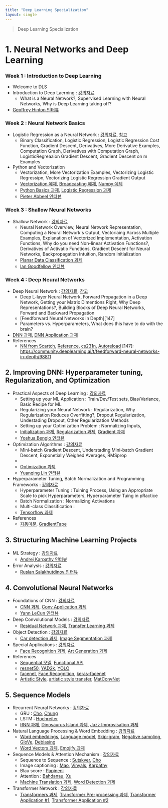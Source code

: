 ```yaml
---
title: "Deep Learning Specialization"
layout: single
---
```


> Deep Learning Specialization

# 1. Neural Networks and Deep Learning
### Week 1 : Introduction to Deep Learning 
* Welcome to DLS
* Introduction to Deep Laerning : [강의자료][11-1]
  * What is a Neural Network?, Supervised Learning with Neural Networks, Why is Deep Learning taking off?
* [Geoffrey Hinton 인터뷰][11-2]

### Week 2 : Neural Network Basics 
* Logistic Regression as a Neural Network : [강의자료][12-1], [참고][12-2]
  * Binary Classification, Logistic Regression, Logistic Regression Cost Function, Gradient Descent, Derivatives, More Derivative Examples, Computation Graph, Derivatives with Computation Graph, LogisticRegreaaion Gradient Descent, Gradient Descent on m Examples
* Python and Vectorization
  * Vectorization, More Vectorization Examples, Vectorizing Logistic Regressipn, Vectorizing Logistic Regressipn Gradient Output
  * [Vectorization 예제][12-3], [Broadcasting 예제][12-4], [Numpy 예제][12-5]
  * [Python Basics 과제][12-6], [Logistic Regression 과제][12-7]
  * [Pieter Abbeel 인터뷰][12-8]

### Week 3 : Shallow Neural Networks 
* Shallow Network : [강의자료][13-1]
  * Neural Network Overview, Neural Network Representation, Computing a Neural Network's Output, Vectoriaing Across Multiple Examples, Explanation of Vectorized Implementation, Activation Functions, Why do you need Non-linear Activation Functions?, Derivatives of Activatio Functions, Gradient Descent for Neural Networks, Backpropagation Intuition, Random Initialization
  * [Planar Data Classification 과제][13-2]
  * [Ian Goodfellow 인터뷰][13-3]

### Week 4 : Deep Neural Networks
* Deep Neural Network : [강의자료][14-1], [참고][14-2]
  * Deep L-layer Neural Network, Forward Propagation in a Deep Network, Getting your Matrix Dimentions Right, Why Deep Representations?, Building Blocks of Deep Neural Networks, Forward and Backward Propagation
  * [Feedforward Neural Networks in Depth][147]
  * Parameters vs. Hyperparameters, What does this have to do with the brain?
*  [DNN 과제][14-3], [DNN Application 과제][14-4]
* References
  * [NN from Scartch][15-1], [Reference][15-2], [cs231n][15-3], [Autoreload][15-4]
[147]: https://community.deeplearning.ai/t/feedforward-neural-networks-in-depth/98811

## 2. Improving DNN: Hyperparameter tuning, Regularization, and Optimization
* Practical Aspects of Deep Learning : [강의자료][21-1]
  * Setting up your ML Application : Train/Dev/Test sets, Bias/Variance, Basic Recipe for ML
  * Regularizing your Neural Network : Regularization, Why Regularization Reduces Overfitting?, Dropout Regularization, Undestading Dropout, Other Regularization Methods
  * Setting up your Optimization Problem : Normalizing Inputs, 
  * [Initialization 과제][21-2], [Regularization 과제][21-3], [Gradient 과제][21-4]
  * [Yoshua Bengio 인터뷰][21-5]
* Optimization Algorithms : [강의자료][22-1]
  * Mini-batch Gradient Descent, Understading Mini-batch Gradient Descent, Exponetially Weighed Averages, RMSprop
  * 
  * [Optimization 과제][22-2]
  * [Yuanqing Lin 인터뷰][22-3]
* Hyperparameter Tuning, Batch Normalization and Programming Frameworks : [강의자료][23-1]
  * Hyperparameter Tuning : Tuining Process, Using an Appropriate Scale to pick Hyperparameters, Hyperparameter Tuing in pRactice
  * Batch Normalization : Normalizing Activations
  * Multi-class Classification : 
  * [Tensorflow 과제][23-2]
* References
  * [자동미분][24-1], [GradientTape][24-2]
  
## 3. Structuring Machine Learning Projects
* ML Strategy : [강의자료][31-1]
  * [Andrej Karpathy 인터뷰][31-2]
* Error Analysis : [강의자료][32-1]
  * [Ruslan Salakhutdinov 인터뷰][32-2]

## 4. Convolutional Neural Networks
* Foundations of CNN : [강의자료][41-1]
  * [CNN 과제][41-2], [Conv Application 과제][41-3]
  * [Yann LeCun 인터뷰][41-4]
* Deep Convolutional Models : [강의자료][42-1]
  * [Residual Network 과제][42-2], [Transfer Learning 과제][42-3]
* Object Detection : [강의자료][43-1]
  * [Car detection 과제][43-2], [Image Segmentation 과제][43-3]
* Special Applications : [강의자료][44-1]
  * [Face Recognition 과제][44-2], [Art Generation 과제][44-3]
* References
  * [Sequential 모델][45-1], [Functional API][45-2]
  * [resnet50][45-3], [YAD2k][45-4], [YOLO][45-5]
  * [facenet][45-6], [Face Recognition][45-7], [keras-facenet][45-8]
  * [Artistic Style][45-9], [artistic style transfer][45-10], [MatConvNet][45-11]
    
## 5. Sequence Models
* Recurrent Neural Networks : [강의자료][51-1]
  * GRU : [Cho][51-r1], [Chung][51-r2]
  * LSTM : [Hochreiter][51-r3]
  * [RNN 과제][51-2], [Dinosaurus Island 과제][51-3], [Jazz Improvisation 과제][51-4]
* Natural Language Processing & Word Embedding : [강의자료][52-1]
  * [Word embeddings][52-r1], [Language model][52-r2], [Skip-gram][52-r3], [Negative sampling][52-r4], [GloVe][52-r5], [Debiasing][52-r6]
  * [Word Vectors 과제][52-2], [Emojify 과제][52-3]
* Sequence Models & Attention Mechanism : [강의자료][53-1]
  * Sequence to Sequence : [Sutskver][53-r1], [Cho][53-r2]
  * Image captioning : [Mao][53-r3], [Vinyals][53-r4], [Karpathy][53-r5]
  * Blau score : [Papineni][53-r6]
  * Attention : [Bahdanau][53-r7], [Xu][53-r8]
  * [Machine Translation 과제][53-2], [Word Detection 과제][53-3]
* Transformer Network : [강의자료][54-1]
  * [Transformers 과제][54-2], [Transformer Pre-processing 과제][54-3], [Transformer Application #1][54-4], [Transformer Application #2][54-5]

[51-r1]: https://aclanthology.org/N13-1090/
[51-r2]: https://arxiv.org/abs/1412.3555
[51-r3]: https://drive.google.com/file/d/1TStzOWFm0mnWLzbgWpHN7Hainj-L9tF7/view
[52-r1]: https://drive.google.com/file/d/1ToGCqoS7iUDyB6zVSaxdWI90e-bFIe7e/view
[52-r2]: https://drive.google.com/file/d/1TfY3Cl0g6vfK8mVxmPMI6Mpd0hTuY12U/view
[52-r3]: https://arxiv.org/abs/1301.3781
[52-r4]: https://arxiv.org/abs/1310.4546
[52-r5]: https://aclanthology.org/D14-1162/
[52-r6]: https://arxiv.org/abs/1607.06520
[53-r1]: https://arxiv.org/abs/1409.3215
[53-r2]: https://arxiv.org/abs/1406.1078
[53-r3]: https://arxiv.org/abs/1412.6632
[53-r4]: https://arxiv.org/abs/1411.4555
[53-r5]: https://arxiv.org/abs/1412.2306
[53-r6]: https://aclanthology.org/P02-1040/
[53-r7]: https://arxiv.org/abs/1409.0473
[53-r8]: https://proceedings.mlr.press/v37/xuc15.html

[11-1]: https://drive.google.com/file/d/1GIEIQCNqA3ZGAeLyKJNwJQq9bZ0p8DOH/view?usp=drive_link
[11-2]: https://drive.google.com/file/d/1GgookSh9VQFDr1q6Uf3B9uGPJPyJgKv8/view?usp=drive_link
[12-1]: https://drive.google.com/file/d/1GQooZ1TYIUsEihFhft_McLpeVAMke2Rk/view?usp=drive_link
[12-2]: https://community.deeplearning.ai/t/derivation-of-dl-dz/165
[12-3]: https://colab.research.google.com/drive/1I4NRAAdoLVmcUjEMIqKIx3oTpARZL4Sa
[12-4]: https://colab.research.google.com/drive/18bajA90zXoFnkdCn8dW1Nd7nBN_-yPVP
[12-5]: https://colab.research.google.com/drive/14GlLRgu9xmr5k40eLpqFqYrodbr2qDcz
[12-6]: https://colab.research.google.com/drive/1H7OSKj3HQ2ZR61dwUxvMHd15qc3d7Rrh
[12-7]: https://colab.research.google.com/drive/1HAj9t9pCFZtTPVhRIumzEoB_sbXapVva
[12-8]: https://drive.google.com/file/d/1HHvhm2FQzKWNaANGKilPtDurdZLFVeew/view?usp=drive_link
[13-1]: https://drive.google.com/file/d/1GaQCR_tfwMDEGIH_Ud05zcm8r3Bbg1NU/view?usp=drive_link
[13-2]: https://colab.research.google.com/drive/1HQ2NRUjEHWEPVDpYnFkEqH-VtNUrfOdQ
[13-3]: https://drive.google.com/file/d/1HkxOm2Kx72VUz5CXtJ9u4MI0xJoNiB_o/view?usp=drive_link
[14-1]: https://drive.google.com/file/d/1G_VPlEE9N3hJaOXpB-UtgtdRN_QnUHWS/view?usp=drive_link
[14-2]: https://community.deeplearning.ai/t/feedforward-neural-networks-in-depth/98811
[14-3]: https://colab.research.google.com/drive/1HsUgpY3KSelhA8P2koPXYi9cwq8CMhk_
[14-4]: https://colab.research.google.com/drive/1HvbJWiWqTdeJu4aV-mHV8v1QSkEN1ZqA
[15-1]: https://github.com/dennybritz/nn-from-scratch
[15-2]: https://stats.stackexchange.com/questions/211436/why-normalize-images-by-subtracting-datasets-image-mean-instead-of-the-current
[15-3]: https://cs231n.github.io/neural-networks-case-study/
[15-4]: https://stackoverflow.com/questions/1907993/autoreload-of-modules-in-ipython
[21-1]: https://drive.google.com/file/d/1IKyPKCe7f0Q6gmq8qLrY6Ugxq7bBTyp0/view?usp=drive_link
[21-2]: https://colab.research.google.com/drive/1Ies2tpfcc2kJXcjUTAKqJ0CnzaFfTqcz
[21-3]: https://colab.research.google.com/drive/1Ipr8JJ0U1wlTFfT8C-DQOQOXd4kOsIR2
[21-4]: https://colab.research.google.com/drive/1J1fWjDPUL5nLCWEYWumPlDIB2YV-W4bV
[21-5]: https://drive.google.com/file/d/1JAyPdj8tN38F8oG8PEK1277ja_oO2tNv/view?usp=drive_link
[22-1]: https://drive.google.com/file/d/1ICGK395VZaVTXwGVSBwC0xfUDVP1HZad/view?usp=drive_link
[22-2]: https://colab.research.google.com/drive/1JXN-UbCrr3t2N1fakqiC9Gbts6aCHESc
[22-3]: https://drive.google.com/file/d/1JemjfEhMNvpVIp1v1Qx70IbpSlSw972n/view?usp=drive_link
[23-1]: https://drive.google.com/file/d/1ICv7Z3kpVzuBv1pFZbj6H3PMyGSftO4G/view?usp=drive_link
[23-2]: https://colab.research.google.com/drive/1JmV1ZgSOzDAgfACoGxdic2vjLgV4pbiE
[24-1]: https://www.tensorflow.org/guide/autodiff?hl=ko
[24-2]: https://www.tensorflow.org/api_docs/python/tf/GradientTape
[31-1]: https://drive.google.com/file/d/1KwUCbd59y3A_cjCM9vVKKngs0pvaOenB/view?usp=drive_link
[31-2]: https://drive.google.com/file/d/1LJESZwfmkXvmp6ECesCKhyU_qb3bF1wO/view?usp=drive_link
[32-1]: https://drive.google.com/file/d/1K9-P63F3Wl3c99d_rD2F-G4FsRq1v7Mp/view?usp=drive_link
[32-2]: https://drive.google.com/file/d/1OG-s8eEKVSxQhWFzRrYvPVcRTMjzwcwt/view?usp=drive_link
[41-1]: https://drive.google.com/file/d/1LfduIpnUaja698ASE_0LVOcF5S17O68v/view?usp=drive_link
[41-2]: https://colab.research.google.com/drive/1LoqWsrqUuni0RhadykSUDDQvABXD8-iu
[41-3]: https://colab.research.google.com/drive/1M50_9TUqiL5amrdHT5d3HKrdJdPKIAKc
[41-4]: https://drive.google.com/file/d/1M9J0yS-3mQr2lQz2pmV7U6y5G69j3DJc/view?usp=drive_link
[42-1]: https://drive.google.com/file/d/1LdpL5yeo2BLw88jWFRZ7DIvyNhg4EfM8/view?usp=drive_link
[42-2]: https://colab.research.google.com/drive/1MLVW0StAsrfmI9wpZPoZOoQUV9tuPu_I
[42-3]: https://colab.research.google.com/drive/1MMAdNQ6aKMVyTBOTfW1hGSIo3b4XAbfd
[43-1]: https://drive.google.com/file/d/1LanuOxXXHdDUFy-SAVWE4trgX13_lh3Z/view?usp=drive_link
[43-2]: https://colab.research.google.com/drive/1MMPuw5iaE4Z0JLwRi-g3LYKM_4mLCPrH
[43-3]: https://colab.research.google.com/drive/1MVCtJt7A4OhB-RCziHZmUWbHrrv8rLS4
[44-1]: https://drive.google.com/file/d/1LhlM1iq6DVnH4p7w4SSZIuGf36S4VUUi/view?usp=drive_link
[44-2]: https://colab.research.google.com/drive/1MYCIUg6l7ypSKTs9SOOuD-jWL7Nf-Y8M
[44-3]: https://colab.research.google.com/drive/1MbUxE3kb-r7sqZ3Ifho_7xA3ZjoCExgS
[45-1]: https://www.tensorflow.org/guide/keras/sequential_model?hl=ko
[45-2]: https://www.tensorflow.org/guide/keras/functional?hl=ko
[45-3]: https://github.com/fchollet/deep-learning-models/blob/master/resnet50.py
[45-4]: https://github.com/allanzelener/YAD2K
[45-5]: https://pjreddie.com/darknet/yolo/
[45-6]: https://github.com/davidsandberg/facenet
[45-7]: https://machinelearningmastery.com/how-to-develop-a-face-recognition-system-using-facenet-in-keras-and-an-svm-classifier/
[45-8]: https://github.com/nyoki-mtl/keras-facenet/blob/master/notebook/tf_to_keras.ipynb
[45-9]: http://www.chioka.in/tensorflow-implementation-neural-algorithm-of-artistic-style
[45-10]: https://harishnarayanan.org/writing/artistic-style-transfer/
[45-11]: https://www.vlfeat.org/matconvnet/pretrained/
[51-1]: https://drive.google.com/file/d/1G50WzzGlu4Hh2K8cxcM255YbgBJ1FaYi/view?usp=drive_link
[51-2]: https://colab.research.google.com/drive/1N-r18MJ0hbB5-2flnsF82ADwf1Djutk3
[51-3]: https://colab.research.google.com/drive/1N3uwy3p3JLtpE1HpRpqcRdFYvbspe8Am
[51-4]: https://colab.research.google.com/drive/1N9Eg6S2HarGpKyQyvp9A4pRJqvwvTnfs
[52-1]: https://drive.google.com/file/d/1G5ejvPYKFa6AAISWf6ubfi3VFwPe1J2C/view?usp=drive_link
[52-2]: https://colab.research.google.com/drive/1NHAoiV8MUZ7HCi7jS3Gk3QDW6Xdi4Mhv
[52-3]: https://colab.research.google.com/drive/1NJyeybUdXxO1mVTVIhSybViQl9qn-EbT
[53-1]: https://drive.google.com/file/d/1FzaVhZ7WOK3TZ8t5B6SJqtbojnmIOryG/view?usp=drive_link
[53-2]: https://colab.research.google.com/drive/1NUrOglM6pCm83jrZGZ2LoP_J-bS3pTPR
[53-3]: https://colab.research.google.com/drive/1NXfle1h-biEOA-BjoRCRsgvQa1gNlJbZ
[54-1]: https://drive.google.com/file/d/1G-RVhhBS9PLenWHcTaQwyVrcefH2DO0r/view?usp=drive_link
[54-2]: https://colab.research.google.com/drive/1NipRiTYbUf_VM4RmxUzdjdTOI45xGnA-
[54-3]: https://colab.research.google.com/drive/1NnUxGfoeiZxWQxqXu29L1L_mwyHTytQ8
[54-4]: https://colab.research.google.com/drive/1O5x0Q20JQCiO_XKpy4KhCh0oyvzJa0AL
[54-5]: https://colab.research.google.com/drive/1O8z8hbelAhmjo5c9og2xLxKPCEDAdvxE
